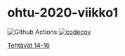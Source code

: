 # ohtu-2020-viikko1
![Github Actions](https://github.com/vlappala/ohtu-2020-viikko1/workflows/Java%20CI%20with%20Gradle/badge.svg)
[![codecov](https://codecov.io/gh/vlappala/ohtu-2020-viikko1/branch/main/graph/badge.svg?token=8EEHFFQM3I)](https://codecov.io/gh/vlappala/ohtu-2020-viikko1)

[Tehtävät 14-16](https://github.com/vlappala/ohtu_viikot_1-loppu)
